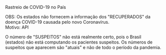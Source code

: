Rastreio de COVID-19 no País <br>

OBS: Os estados não fornecem a informação dos "RECUPERADOS" da doença COVID-19 causada pelo novo Coronavírus. <br>
Motivo: API <br>

O número de "SUSPEITOS" não está realmente certo, pois o Brasil (estados) não está computando os pacientes suspeitos. Os números de suspeitos que aparecem são "atuais" e não de todo o período da pandemia.
